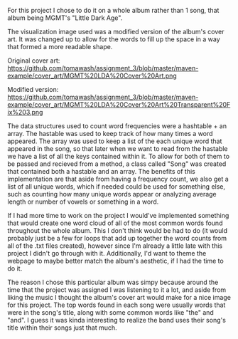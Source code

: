 For this project I chose to do it on a whole album rather than 1 song, that album being MGMT's "Little Dark Age".

The visualization image used was a modified version of the album's cover art. It was changed up to allow for the words to fill up the space in a way that formed a more readable shape.

Original cover art: https://github.com/tomawash/assignment_3/blob/master/maven-example/cover_art/MGMT%20LDA%20Cover%20Art.png

Modified version: https://github.com/tomawash/assignment_3/blob/master/maven-example/cover_art/MGMT%20LDA%20Cover%20Art%20Transparent%20Fix%203.png

The data structures used to count word frequencies were a hashtable + an array. The hastable was used to keep track of how many times a word appeared. The array was used to keep a list of the each unique word that appeared in the song, so that later when we want to read from the hastable we have a list of all the keys contained within it. To allow for both of them to be passed and recieved from a method, a class called "Song" was created that contained both a hastable and an array. The benefits of this implementation are that aside from having a frequency count, we also get a list of all unique words, which if needed could be used for something else, such as counting how many unique words appear or analyzing average length or number of vowels or something in a word.

If I had more time to work on the project I would've implemented something that would create one word cloud of all of the most common words found throughout the whole album. This I don't think would be had to do (it would probably just be a few for loops that add up together the word counts from all of the .txt files created), however since I'm already a little late with this project I didn't go through with it. Additionally, I'd want to theme the webpage to maybe better match the album's aesthetic, if I had the time to do it.

The reason I chose this particular album was simpy because around the time that the project was assigned I was listening to it a lot, and aside from liking the music I thought the album's cover art would make for a nice image for this project. The top words found in each song were usually words that were in the song's title, along with some common words like "the" and "and". I guess it was kinda interesting to realize the band uses their song's title within their songs just that much.
